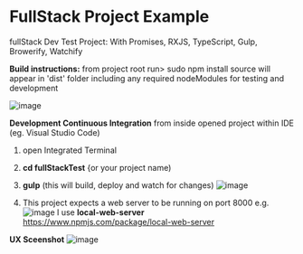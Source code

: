 # FullStack Project Example 
 fullStack Dev Test Project:
 With Promises, RXJS, TypeScript, Gulp, Browerify, Watchify
 
 **Build instructions:**
from project root run> sudo npm install
source will appear in 'dist' folder including any required nodeModules for testing and development

![image](https://user-images.githubusercontent.com/85294619/121150942-dbbaa500-c83b-11eb-8739-506b664d84b4.png)

**Development Continuous Integration**
from inside opened project within IDE (eg. Visual Studio Code)
1) open Integrated Terminal
2) **cd fullStackTest** {or your project name)
3) **gulp** (this will build, deploy and watch for changes)
![image](https://user-images.githubusercontent.com/85294619/121151051-f2f99280-c83b-11eb-82b3-3e1c3d2e43b5.png)

4) This project expects a web server to be running on port 8000 e.g. 
![image](https://user-images.githubusercontent.com/85294619/121150272-461f1580-c83b-11eb-9d3a-06389baa845e.png)
I use **local-web-server**
https://www.npmjs.com/package/local-web-server

**UX Sceenshot**
![image](https://user-images.githubusercontent.com/85294619/122978331-4fa59300-d38e-11eb-9958-b49b9f216333.png)


 
